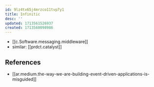 ```yaml
---
id: 9lz4tx65j4mrzco11tvp7y1
title: Infinitic
desc: ''
updated: 1713561526937
created: 1713560098986
---
```


- [[c.Software.messaging.middleware]]
- similar: [[prdct.catalyst]]

## References

- [[ar.medium.the-way-we-are-building-event-driven-applications-is-misguided]]